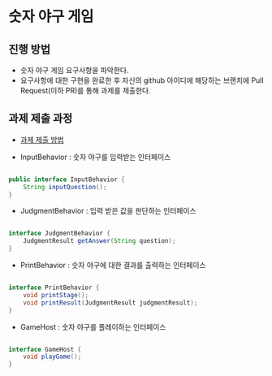 # 숫자 야구 게임
## 진행 방법
* 숫자 야구 게임 요구사항을 파악한다.
* 요구사항에 대한 구현을 완료한 후 자신의 github 아이디에 해당하는 브랜치에 Pull Request(이하 PR)를 통해 과제를 제출한다.

## 과제 제출 과정
* [과제 제출 방법](https://github.com/next-step/nextstep-docs/tree/master/precourse)

- InputBehavior : 숫자 야구를 입력받는 인터페이스

``` java

public interface InputBehavior {
    String inputQuestion();
}

```

- JudgmentBehavior : 입력 받은 값을 판단하는 인터페이스


``` java

interface JudgmentBehavior {
    JudgmentResult getAnswer(String question);
}


``` 

- PrintBehavior : 숫자 야구에 대한 결과를 출력하는 인터페이스

``` java

interface PrintBehavior {
    void printStage();
    void printResult(JudgmentResult judgmentResult);
}

```

- GameHost : 숫자 야구를 플레이하는 인터페이스

``` Java

interface GameHost {
    void playGame();
}

```
